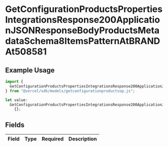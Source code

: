 # GetConfigurationProductsPropertiesIntegrationsResponse200ApplicationJSONResponseBodyProductsMetadataSchema8ItemsPatternAtBRANDAt508581

## Example Usage

```typescript
import {
  GetConfigurationProductsPropertiesIntegrationsResponse200ApplicationJSONResponseBodyProductsMetadataSchema8ItemsPatternAtBRANDAt508581,
} from "@vercel/sdk/models/getconfigurationproductsop.js";

let value:
  GetConfigurationProductsPropertiesIntegrationsResponse200ApplicationJSONResponseBodyProductsMetadataSchema8ItemsPatternAtBRANDAt508581 =
    {};
```

## Fields

| Field       | Type        | Required    | Description |
| ----------- | ----------- | ----------- | ----------- |
